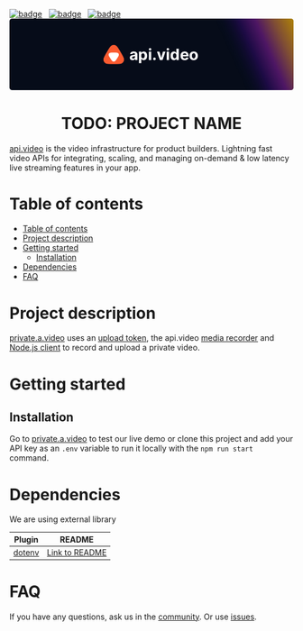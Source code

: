 [![badge](https://img.shields.io/twitter/follow/api_video?style=social)](https://twitter.com/intent/follow?screen_name=api_video)
&nbsp; [![badge](https://img.shields.io/github/stars/apivideo/private.a.video?style=social)](https://github.com/apivideo/private.a.video)
&nbsp; [![badge](https://img.shields.io/discourse/topics?server=https%3A%2F%2Fcommunity.api.video)](https://community.api.video)
![](https://github.com/apivideo/.github/blob/main/assets/apivideo_banner.png)
<h1 align="center">TODO: PROJECT NAME</h1>

[api.video](https://api.video) is the video infrastructure for product builders. Lightning fast
video APIs for integrating, scaling, and managing on-demand & low latency live streaming features in
your app.

# Table of contents

- [Table of contents](#table-of-contents)
- [Project description](#project-description)
- [Getting started](#getting-started)
  - [Installation](#installation)
- [Dependencies](#dependencies)
- [FAQ](#faq)

# Project description

[private.a.video](https://private.a.video) uses an [upload token](https://docs.api.video/reference/post_upload-tokens), the api.video [media recorder](https://github.com/apivideo/api.video-typescript-media-recorder) and [Node.js client](https://github.com/apivideo/api.video-nodejs-client) to record and upload a private video.

# Getting started

## Installation

Go to [private.a.video](https://private.a.video) to test our live demo or clone this project and add your API key as an `.env` variable to run it locally with the `npm run start` command.

# Dependencies

We are using external library

| Plugin | README |
| ------ | ------ |
| [dotenv](https://www.npmjs.com/package/dotenv) | [Link to README](https://github.com/motdotla/dotenv) |

# FAQ

If you have any questions, ask us in the [community](https://community.api.video). Or
use [issues](https://github.com/apivideo/private.a.video/issues).

